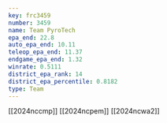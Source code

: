 ```yaml
---
key: frc3459
number: 3459
name: Team PyroTech
epa_end: 22.8
auto_epa_end: 10.11
teleop_epa_end: 11.37
endgame_epa_end: 1.32
winrate: 0.5111
district_epa_rank: 14
district_epa_percentile: 0.8182
type: Team
---
```

[[2024nccmp]]
[[2024ncpem]]
[[2024ncwa2]]
